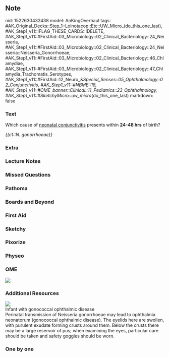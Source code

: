 ## Note
nid: 1522630432438
model: AnKingOverhaul
tags: #AK_Original_Decks::Step_1::Lolnotacop::Etc::UW_Micro_(do_this_one_last), #AK_Step1_v11::!FLAG_THESE_CARDS::!DELETE, #AK_Step1_v11::#FirstAid::03_Microbiology::02_Clinical_Bacteriology::24_Neisseria, #AK_Step1_v11::#FirstAid::03_Microbiology::02_Clinical_Bacteriology::24_Neisseria::Neisseria_Gonorrhoeae, #AK_Step1_v11::#FirstAid::03_Microbiology::02_Clinical_Bacteriology::46_Chlamydiae, #AK_Step1_v11::#FirstAid::03_Microbiology::02_Clinical_Bacteriology::47_Chlamydia_Trachomatis_Serotypes, #AK_Step1_v11::#FirstAid::12_Neuro_&_Special_Senses::05_Ophthalmology::02_Conjunctivitis, #AK_Step1_v11::#NBME::18, #AK_Step1_v11::#OME_banner::Clinical::11_Pediatrics::23_Ophthalmology, #AK_Step1_v11::#SketchyMicro::uw_micro_(do_this_one_last)
markdown: false

### Text
Which cause of <u>neonatal conjunctivitis</u> presents within
<b>24-48 hrs</b> of birth?
<div>
  <i>{{c1::N.</i> <i>gonorrhoeae</i><i>}}</i>
</div>

### Extra


### Lecture Notes


### Missed Questions


### Pathoma


### Boards and Beyond


### First Aid


### Sketchy


### Pixorize


### Physeo


### OME
<div class="ome-widget">
  <a href=
  "https://onlinemeded.org/spa/pediatrics/ophthalmology/acquire?ref=anki">
  <img src="_OME_AnkiFlashcards_Lesson_6.png"></a>
</div>

### Additional Resources
<img src="big_553622dd6b985.jpg">
<div>
  <div>
    <div>
      Infant with gonococcal ophthalmic disease
    </div>
  </div>
  <div>
    <div>
      <div>
        Perinatal transmission of Neisseria gonorrhoeae may lead to
        ophthalmia neonatorum (gonococcal ophthalmic disease). The
        eyelids here are swollen, with purulent exudate forming
        crusts around them. Below the crusts there may be a large
        reservoir of pus; when examining the eyes, particular care
        should be taken and safety goggles should be worn.
      </div>
    </div>
  </div>
</div>

### One by one

